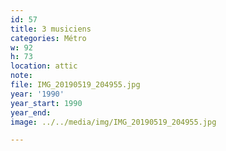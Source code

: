 ```yaml
---
id: 57
title: 3 musiciens
categories: Métro
w: 92
h: 73
location: attic
note:
file: IMG_20190519_204955.jpg
year: '1990'
year_start: 1990
year_end:
image: ../../media/img/IMG_20190519_204955.jpg

---
```

